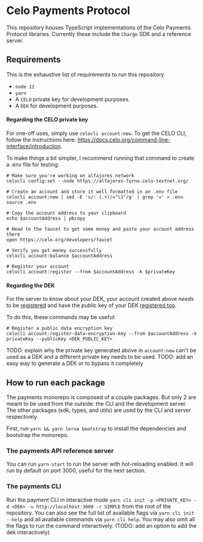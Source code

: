 # Celo Payments Protocol

This repository houses TypeScript implementations of the Celo Payments Protocol libraries. Currently these include the `Charge` SDK and a reference server.

## Requirements

This is the exhaustive list of requirements to run this repository

- `node 12`
- `yarn`
- A `CELO` private key for development purposes.
- A `DEK` for development purposes.

#### Regarding the CELO private key

For one-off uses, simply use `celocli account:new`. To get the CELO CLI, follow the instructions here: https://docs.celo.org/command-line-interface/introduction.

To make things a bit simpler, I recommend running that command to create a .env file for testing:

```
# Make sure you're working on alfajores network
celocli config:set --node https://alfajores-forno.celo-testnet.org/

# Create an account and store it well formatted in an .env file
celocli account:new | sed -E 's/: (.+)/="\1"/g' | grep '=' > .env
source .env

# Copy the account address to your clipboard
echo $accountAddress | pbcopy

# Head to the faucet to get some money and paste your account address there
open https://celo.org/developers/faucet

# Verify you got money successfully
celocli account:balance $accountAddress

# Register your account
celocli account:register --from $accountAddress -k $privateKey
```

#### Regarding the DEK

For the server to know about your DEK, your account created above _needs_ to be [registered](https://docs.celo.org/command-line-interface/account#celocli-accountregister) and have the public key of your DEK [registered too](https://docs.celo.org/command-line-interface/account#celocli-accountregister-data-encryption-key).

To do this, these commands may be useful:

```
# Register a public data encryption key
celocli account:register-data-encryption-key --from $accountAddress -k privateKey --publicKey <DEK_PUBLIC_KEY>
```

TODO: explain why the private key generated above in `account:new` can't be used as a DEK and a different private key needs to be used.
TODO: add an easy way to generate a DEK or to bypass it completely

## How to run each package

The payments monorepo is composed of a couple packages. But only 2 are meant to be used from the outside: the CLI and the development server. The other packages (sdk, types, and utils) are used by the CLI and server respectively.

First, run `yarn && yarn lerna bootstrap` to install the dependencies and bootstrap the monorepo.

### The payments API reference server

You can run `yarn start` to run the server with hot-reloading enabled. It will run by default on port 3000, useful for the next section.

### The payments CLI

Run the payment CLI in interactive mode `yarn cli init -p <PRIVATE_KEY> -d <DEK> -u http://localhost:3000 -r SIMPLE` from the root of the repository. You can also see the full list of available flags via `yarn cli init --help` and all available commands via `yarn cli help`.
You may also omit all the flags to run the command interactively. (TODO: add an option to add the dek interactively)
